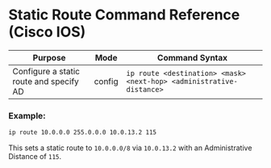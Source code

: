 # Static Route Command Reference (Cisco IOS)

| Purpose                                   | Mode     | Command Syntax                                                                 |
|-------------------------------------------|----------|--------------------------------------------------------------------------------|
| Configure a static route and specify AD   | config   | `ip route <destination> <mask> <next-hop> <administrative-distance>`          |

### Example:
```bash
ip route 10.0.0.0 255.0.0.0 10.0.13.2 115
```
This sets a static route to `10.0.0.0/8` via `10.0.13.2` with an Administrative Distance of `115`.
